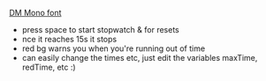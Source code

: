[DM Mono font](https://fonts.google.com/specimen/DM+Mono)

- press space to start stopwatch & for resets
- nce it reaches 15s it stops
- red bg warns you when you're running out of time
- can easily change the times etc, just edit the variables maxTime, redTime, etc :)
